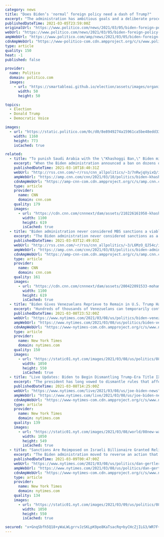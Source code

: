 ```yaml
---
category: news
title: "Does Biden’s 'normal’ foreign policy need a dash of Trump?"
excerpt: "The administration has ambitious goals and a deliberate process. But it might need to get a little unconventional to see results."
publishedDateTime: 2021-03-05T23:59:00Z
originalUrl: "https://www.politico.com/news/2021/03/05/biden-foreign-policy-trump-473919"
webUrl: "https://www.politico.com/news/2021/03/05/biden-foreign-policy-trump-473919"
ampWebUrl: "https://www.politico.com/amp/news/2021/03/05/biden-foreign-policy-trump-473919"
cdnAmpWebUrl: "https://www-politico-com.cdn.ampproject.org/c/s/www.politico.com/amp/news/2021/03/05/biden-foreign-policy-trump-473919"
type: article
quality: 150
heat: -1
published: false

provider:
  name: Politico
  domain: politico.com
  images:
    - url: "https://smartableai.github.io/election/assets/images/organizations/politico.com-50x50.jpg"
      width: 50
      height: 50

topics:
  - Election
  - Donald Trump
  - Democratic Voice

images:
  - url: "https://static.politico.com/0c/d0/8e8949274a15961ca5be48edd33c/210305-joe-biden-getty-773.jpg"
    width: 1160
    height: 773
    isCached: true

related:
  - title: "To punish Saudi Arabia with the \"Khashoggi Ban,\" Biden mirrored a plan developed under Trump "
    excerpt: "When the Biden administration announced a ban on dozens of Saudis from traveling to the US in response to intelligence that the kingdom's powerful crown prince, Mohammed bin Salman, had approved the murder of journalist Jamal Khashoggi, it was rolling out a plan that had been spiked by the Trump administration"
    publishedDateTime: 2021-03-10T18:40:31Z
    webUrl: "http://rss.cnn.com/~r/rss/cnn_allpolitics/~3/7nRwjqVyixQ/index.html"
    ampWebUrl: "https://amp.cnn.com/cnn/2021/03/10/politics/biden-khashoggi-ban-mirrored-trump-plan/index.html"
    cdnAmpWebUrl: "https://amp-cnn-com.cdn.ampproject.org/c/s/amp.cnn.com/cnn/2021/03/10/politics/biden-khashoggi-ban-mirrored-trump-plan/index.html"
    type: article
    provider:
      name: CNN
      domain: cnn.com
    quality: 179
    images:
      - url: "https://cdn.cnn.com/cnnnext/dam/assets/210226161958-khashoggi-october-2018-super-tease.jpg"
        width: 1100
        height: 619
        isCached: true
  - title: "Biden administration never considered MBS sanctions a viable option in response to Khashoggi report"
    excerpt: "The Biden administration never considered sanctions as a viable option against the powerful Saudi crown prince named as responsible for the murder of journalist Jamal Khashoggi, even though the new President promised to punish senior Saudi leaders during the election.\n    \n"
    publishedDateTime: 2021-03-03T12:49:03Z
    webUrl: "http://rss.cnn.com/~r/rss/cnn_allpolitics/~3/L6MzO_QJ54c/index.html"
    ampWebUrl: "https://amp.cnn.com/cnn/2021/03/03/politics/biden-administration-mbs-sanction-never-a-viable-option/index.html"
    cdnAmpWebUrl: "https://amp-cnn-com.cdn.ampproject.org/c/s/amp.cnn.com/cnn/2021/03/03/politics/biden-administration-mbs-sanction-never-a-viable-option/index.html"
    type: article
    provider:
      name: CNN
      domain: cnn.com
    quality: 161
    images:
      - url: "https://cdn.cnn.com/cnnnext/dam/assets/200422091533-mohammed-bin-salman-super-tease.jpg"
        width: 1100
        height: 619
        isCached: true
  - title: "Biden Gives Venezuelans Reprieve to Remain in U.S. Trump Had Rejected"
    excerpt: "Hundreds of thousands of Venezuelans can temporarily continue to live and work in the United States as the administration considers its next steps in the effort to force out Venezuela’s president."
    publishedDateTime: 2021-03-08T23:52:00Z
    webUrl: "https://www.nytimes.com/2021/03/08/us/politics/biden-venezuela-maduro.html"
    ampWebUrl: "https://www.nytimes.com/2021/03/08/us/politics/biden-venezuela-maduro.amp.html"
    cdnAmpWebUrl: "https://www-nytimes-com.cdn.ampproject.org/c/s/www.nytimes.com/2021/03/08/us/politics/biden-venezuela-maduro.amp.html"
    type: article
    provider:
      name: New York Times
      domain: nytimes.com
    quality: 150
    images:
      - url: "https://static01.nyt.com/images/2021/03/08/us/politics/08dc-diplo-venezuela/08dc-diplo-venezuela-facebookJumbo.jpg"
        width: 1050
        height: 550
        isCached: true
  - title: "Live Updates: Biden to Begin Dismantling Trump-Era Title IX Rules on Campus Sexual Misconduct"
    excerpt: "The president has long vowed to dismantle rules that afforded greater protections to students accused of sexual assault. On Capitol Hill, House members will get an update from a task force examining the failures that allowed the breach of the Capitol."
    publishedDateTime: 2021-03-08T14:25:00Z
    webUrl: "https://www.nytimes.com/live/2021/03/08/us/joe-biden-news"
    ampWebUrl: "https://www.nytimes.com/live/2021/03/08/us/joe-biden-news.amp.html"
    cdnAmpWebUrl: "https://www-nytimes-com.cdn.ampproject.org/c/s/www.nytimes.com/live/2021/03/08/us/joe-biden-news.amp.html"
    type: article
    provider:
      name: New York Times
      domain: nytimes.com
    quality: 139
    images:
      - url: "https://static01.nyt.com/images/2021/03/08/world/08new-washington-briefing-title-ix-1/08new-washington-briefing-title-ix-1-facebookJumbo.jpg"
        width: 1050
        height: 549
        isCached: true
  - title: "Sanctions Are Reimposed on Israeli Billionaire Granted Relief Under Trump"
    excerpt: "The Biden administration moved to reverse an action that had benefited Dan Gertler, who has been accused of corruption over mining deals in the Democratic Republic of Congo."
    publishedDateTime: 2021-03-09T00:47:00Z
    webUrl: "https://www.nytimes.com/2021/03/08/us/politics/dan-gertler-sanctions.html"
    ampWebUrl: "https://www.nytimes.com/2021/03/08/us/politics/dan-gertler-sanctions.amp.html"
    cdnAmpWebUrl: "https://www-nytimes-com.cdn.ampproject.org/c/s/www.nytimes.com/2021/03/08/us/politics/dan-gertler-sanctions.amp.html"
    type: article
    provider:
      name: New York Times
      domain: nytimes.com
    quality: 134
    images:
      - url: "https://static01.nyt.com/images/2021/03/09/us/politics/08dc-gertler-print/08dc-gertler-facebookJumbo.jpg"
        width: 1050
        height: 550
        isCached: true

secured: "x+GnqSbfh5Q18+yWaLWLgrrvJzSKLpK9pe8KaTsacRq+byCHcZjILG3/WR7F+gBeeSUpoIRz2evGlB5/s5pUxudc1yFtTk70aq3hv/2w7Vbliza/A0ETLNj7FlUKcXRsqSYzchb9ud3d9XEcLQhbX28oKLwMB4u/uX3qaIruaqbJao8e69yHYTNmFUImjCEtvAg3VoT3HZiTnsobcX1j5FmiShhCfADT5FgNlZT959PhlZgmd+TBGHcVDOE4CRGHimneMwxtk8C79GqV+EBs2iRreo5xrjCzI+S2ZNE5gIR/KDNWsqPFR14ED+5KLHatH1qwvgJfcUXIRduqSXVkeaaDnm1+inLN+jAJN4uabeo=;0QW/bkPmdfnyUUKjXa/EyA=="
---
```


